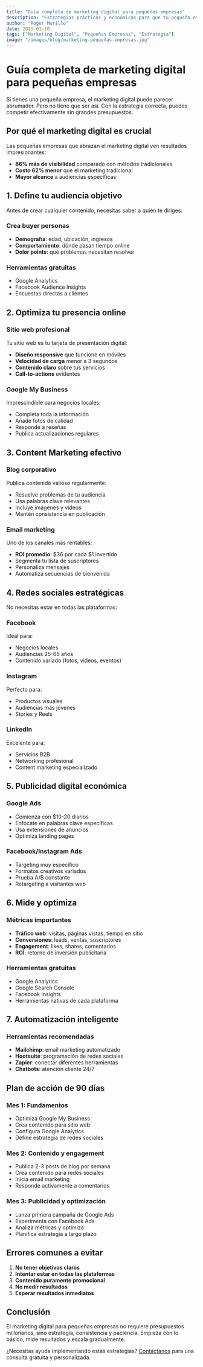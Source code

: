 ```yaml
---
title: "Guía completa de marketing digital para pequeñas empresas"
description: "Estrategias prácticas y económicas para que tu pequeña empresa tenga éxito en el mundo digital."
author: "Roger Murillo"
date: 2025-01-10
tags: ["Marketing Digital", "Pequeñas Empresas", "Estrategia"]
image: "/images/blog/marketing-pequeñas-empresas.jpg"
---
```


# Guía completa de marketing digital para pequeñas empresas

Si tienes una pequeña empresa, el marketing digital puede parecer abrumador. Pero no tiene que ser así. Con la estrategia correcta, puedes competir efectivamente sin grandes presupuestos.

## Por qué el marketing digital es crucial

Las pequeñas empresas que abrazan el marketing digital ven resultados impresionantes:

- **86% más de visibilidad** comparado con métodos tradicionales
- **Costo 62% menor** que el marketing tradicional
- **Mayor alcance** a audiencias específicas

## 1. Define tu audiencia objetivo

Antes de crear cualquier contenido, necesitas saber a quién te diriges:

### Crea buyer personas
- **Demografía**: edad, ubicación, ingresos
- **Comportamiento**: dónde pasan tiempo online
- **Dolor points**: qué problemas necesitan resolver

### Herramientas gratuitas
- Google Analytics
- Facebook Audience Insights
- Encuestas directas a clientes

## 2. Optimiza tu presencia online

### Sitio web profesional
Tu sitio web es tu tarjeta de presentación digital:

- **Diseño responsive** que funcione en móviles
- **Velocidad de carga** menor a 3 segundos
- **Contenido claro** sobre tus servicios
- **Call-to-actions** evidentes

### Google My Business
Imprescindible para negocios locales:
- Completa toda la información
- Añade fotos de calidad
- Responde a reseñas
- Publica actualizaciones regulares

## 3. Content Marketing efectivo

### Blog corporativo
Publica contenido valioso regularmente:
- Resuelve problemas de tu audiencia
- Usa palabras clave relevantes
- Incluye imágenes y videos
- Mantén consistencia en publicación

### Email marketing
Uno de los canales más rentables:
- **ROI promedio**: $36 por cada $1 invertido
- Segmenta tu lista de suscriptores
- Personaliza mensajes
- Automatiza secuencias de bienvenida

## 4. Redes sociales estratégicas

No necesitas estar en todas las plataformas:

### Facebook
Ideal para:
- Negocios locales
- Audiencias 25-65 años
- Contenido variado (fotos, videos, eventos)

### Instagram
Perfecto para:
- Productos visuales
- Audiencias más jóvenes
- Stories y Reels

### LinkedIn
Excelente para:
- Servicios B2B
- Networking profesional
- Content marketing especializado

## 5. Publicidad digital económica

### Google Ads
- Comienza con $10-20 diarios
- Enfócate en palabras clave específicas
- Usa extensiones de anuncios
- Optimiza landing pages

### Facebook/Instagram Ads
- Targeting muy específico
- Formatos creativos variados
- Prueba A/B constante
- Retargeting a visitantes web

## 6. Mide y optimiza

### Métricas importantes
- **Tráfico web**: visitas, páginas vistas, tiempo en sitio
- **Conversiones**: leads, ventas, suscriptores
- **Engagement**: likes, shares, comentarios
- **ROI**: retorno de inversión publicitaria

### Herramientas gratuitas
- Google Analytics
- Google Search Console
- Facebook Insights
- Herramientas nativas de cada plataforma

## 7. Automatización inteligente

### Herramientas recomendadas
- **Mailchimp**: email marketing automatizado
- **Hootsuite**: programación de redes sociales
- **Zapier**: conectar diferentes herramientas
- **Chatbots**: atención cliente 24/7

## Plan de acción de 90 días

### Mes 1: Fundamentos
- Optimiza Google My Business
- Crea contenido para sitio web
- Configura Google Analytics
- Define estrategia de redes sociales

### Mes 2: Contenido y engagement
- Publica 2-3 posts de blog por semana
- Crea contenido para redes sociales
- Inicia email marketing
- Responde activamente a comentarios

### Mes 3: Publicidad y optimización
- Lanza primera campaña de Google Ads
- Experimenta con Facebook Ads
- Analiza métricas y optimiza
- Planifica estrategia a largo plazo

## Errores comunes a evitar

1. **No tener objetivos claros**
2. **Intentar estar en todas las plataformas**
3. **Contenido puramente promocional**
4. **No medir resultados**
5. **Esperar resultados inmediatos**

## Conclusión

El marketing digital para pequeñas empresas no requiere presupuestos millonarios, sino estrategia, consistencia y paciencia. Empieza con lo básico, mide resultados y escala gradualmente.

¿Necesitas ayuda implementando estas estrategias? [Contáctanos](/contacto) para una consulta gratuita y personalizada.